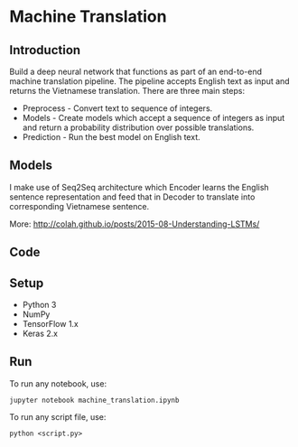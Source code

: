 # Machine Translation

## Introduction
Build a deep neural network that functions as part of an end-to-end machine translation pipeline. The pipeline accepts English text as input and returns the Vietnamese translation. There are three main steps:

* Preprocess - Convert text to sequence of integers.
* Models - Create models which accept a sequence of integers as input and return a probability distribution over possible translations.
* Prediction - Run the best model on English text.

## Models
I make use of Seq2Seq architecture which Encoder learns the English sentence representation and feed that in Decoder to translate into corresponding Vietnamese sentence.

More: http://colah.github.io/posts/2015-08-Understanding-LSTMs/

## Code

## Setup

* Python 3
* NumPy
* TensorFlow 1.x
* Keras 2.x

## Run
To run any notebook, use:

`jupyter notebook machine_translation.ipynb`

To run any script file, use:

`python <script.py>`
